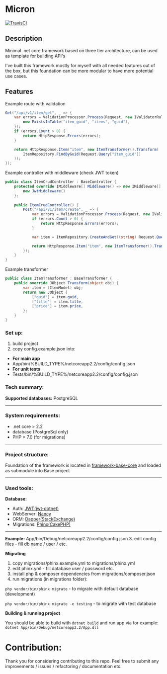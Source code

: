 # Micron

<a href="https://travis-ci.org/mxss/framework-base"><img src="https://travis-ci.org/mxss/framework-base.svg?branch=master" alt="TravisCI"></a>

## Description
Minimal .net core framework based on three tier architecture, can be used as template for building API's

I've built this framework mostly for myself with all needed features out of the box, but this foundation can be more modular to have more potential use cases.


## Features
Example route with validation
```csharp
Get("/api/v1/item/get", _ => {
    var errors = ValidationProcessor.Process(Request, new IValidatorRule[] {
        new ExistsInTable("item_guid", "items", "guid"),
    });
    if (errors.Count > 0) {
        return HttpResponse.Errors(errors);
    }

    return HttpResponse.Item("item", new ItemTransformer().Transform(
        ItemRepository.FindByGuid(Request.Query["item_guid"])
    ));
});
```
Example controller with middleware (check JWT token)
```csharp
public class ItemCrudController : BaseController {
    protected override IMiddleware[] Middleware() => new IMiddleware[] {
        new JwtMiddleware()
    };
    
    public ItemCrudController() {
        Post("/api/v1/item/create", _ => {
            var errors = ValidationProcessor.Process(Request, new IValidatorRule[] { });
            if (errors.Count > 0) {
                return HttpResponse.Errors(errors);
            }

            var item = ItemRepository.CreateAndGet((string) Request.Query["title"], (float) Request.Query["price"]);

            return HttpResponse.Item("item", new ItemTransformer().Transform(item));
        });
    }
}
```
Example transformer
```csharp
public class ItemTransformer : BaseTransformer {
    public override JObject Transform(object obj) {
        var item = (ItemModel) obj;
        return new JObject {
            ["guid"] = item.guid,
            ["title"] = item.title,
            ["price"] = item.price,
        };
    }
}
```

### Set up:
1. build project
2. copy config.example.json into: 
- **For main app**
- App/bin/%BUILD_TYPE%/netcoreapp2.2/config/config.json
- **For unit tests**
- Tests/bin/%BUILD_TYPE%/netcoreapp2.2/config/config.json

### Tech summary:
**Supported databases:** PostgreSQL

***

### System requirements:
- .net core > 2.2
- database (PostgreSql only)
- PHP > 7.0 (for migrations)

***

### Project structure:
Foundation of the framework is located in [framework-base-core](https://github.com/mxss/framework-base-core) and loaded as submodule into Base project

***

### Used tools:
**Database:**
- Auth: [JWT(jwt-dotnet)](https://github.com/jwt-dotnet/jwt)
- WebServer: [Nancy](https://github.com/NancyFx/Nancy)
- ORM: [Dapper(StackExchange)](https://github.com/StackExchange/Dapper)
- Migrations: [Phinx(CakePHP)](https://github.com/cakephp/phinx)

***

**Example:** App/bin/Debug/netcoreapp2.2/config/config.json
3. edit config files - fill db name / user / etc.

**Migrating**
1. copy migrations/phinx.example.yml to migrations/phinx.yml
2. edit phinx.yml - fill database user / password etc.
3. install php & composer dependencies from migrations/composer.json
4. run migrations (in migrations folder):

`php vendor/bin/phinx migrate` - to migrate with default database (development)

`php vendor/bin/phinx migrate -e testing` - to migrate with test database

**Building & running project**

You should be able to build with `dotnet build` and run app via for example: `dotnet App/bin/Debug/netcoreapp2.2/App.dll`

# Contribution:
Thank you for considering contributing to this repo. Feel free to submit any improvements / issues / refactoring / documentation etc. 
